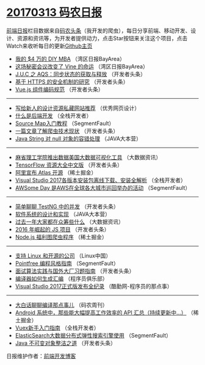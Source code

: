 # [20170313 码农日报](https://toutiao.qdkfweb.cn/date/2017/03/13)

[前端日报](https://qdkfweb.cn/c/news)栏目数据来自[码农头条](https://toutiao.qdkfweb.cn/)（我开发的爬虫），每日分享前端、移动开发、设计、资源和资讯等，为开发者提供动力，点击Star按钮来关注这个项目，点击Watch来收听每日的更新[Github主页](https://github.com/kujian/frontendDaily)
* [我的 $4 万的 DIY MBA](https://toutiao.qdkfweb.cn/29783.html) （湾区日报BayArea）
* [这场秘密会议改变了 Vine 的命运](https://toutiao.qdkfweb.cn/29782.html) （湾区日报BayArea）
* [J.U.C 之 AQS：同步状态的获取与释放](https://toutiao.qdkfweb.cn/29920.html) （开发者头条）
* [基于 HTTPS 的安全机制的研究](https://toutiao.qdkfweb.cn/29921.html) （开发者头条）
* [Vue.js 组件编码规范](https://toutiao.qdkfweb.cn/29926.html) （开发者头条）

***
* [写给新人的设计资源私藏网站推荐](https://toutiao.qdkfweb.cn/29966.html) （优秀网页设计）
* [什么是后端开发](https://toutiao.qdkfweb.cn/29905.html) （全栈开发者）
* [Source Map入门教程](https://toutiao.qdkfweb.cn/29945.html) （SegmentFault）
* [一篇文章了解爬虫技术现状](https://toutiao.qdkfweb.cn/29977.html) （开发者头条）
* [Java String 对 null 对象的容错处理](https://toutiao.qdkfweb.cn/29916.html) （JAVA大本营）

***
* [麻省理工学院推出数据美国大数据可视化工具](https://toutiao.qdkfweb.cn/29956.html) （大数据资讯）
* [TensorFlow 资源大全中文版](https://toutiao.qdkfweb.cn/29927.html) （开发者头条）
* [阿里宣布 Atlas 开源](https://toutiao.qdkfweb.cn/29967.html) （稀土掘金）
* [Visual Studio 2017各版本安装包离线下载、安装全解析](https://toutiao.qdkfweb.cn/29906.html) （全栈开发者）
* [AWSome Day 是AWS在全球各大城市巡回举办的活动](https://toutiao.qdkfweb.cn/29946.html) （SegmentFault）

***
* [简单聊聊 TestNG 中的并发](https://toutiao.qdkfweb.cn/29978.html) （开发者头条）
* [软件系统的设计和实现](https://toutiao.qdkfweb.cn/29917.html) （JAVA大本营）
* [过去一年大家都在众筹些什么](https://toutiao.qdkfweb.cn/29957.html) （大数据资讯）
* [2016 年崛起的 JS 项目](https://toutiao.qdkfweb.cn/29928.html) （开发者头条）
* [Node.js 福利图爬虫程序](https://toutiao.qdkfweb.cn/29968.html) （稀土掘金）

***
* [支持 Linux 和开源的公司](https://toutiao.qdkfweb.cn/29909.html) （Linux中国）
* [Pointfree 编程风格指南](https://toutiao.qdkfweb.cn/29947.html) （SegmentFault）
* [面试算法实践与国外大厂习题指南](https://toutiao.qdkfweb.cn/29979.html) （开发者头条）
* [编译器如何生成汇编](https://toutiao.qdkfweb.cn/29918.html) （程序员俱乐部）
* [Visual Studio 2017正式版发布全纪录](https://toutiao.qdkfweb.cn/29958.html) （酷勤网-程序员的那点事）

***
* [大白话聊聊编译那点事儿](https://toutiao.qdkfweb.cn/29929.html) （码农周刊）
* [Android 系统中，那些能大幅提高工作效率的 API 汇总（持续更新中&#8230;）](https://toutiao.qdkfweb.cn/29969.html) （稀土掘金）
* [Vuex新手入门指南](https://toutiao.qdkfweb.cn/29907.html) （全栈开发者）
* [ElasticSearch大数据分布式弹性搜索引擎使用](https://toutiao.qdkfweb.cn/29948.html) （SegmentFault）
* [Java 不可变对象整洁之道](https://toutiao.qdkfweb.cn/29980.html) （开发者头条）

日报维护作者：[前端开发博客](https://qdkfweb.cn/) 
